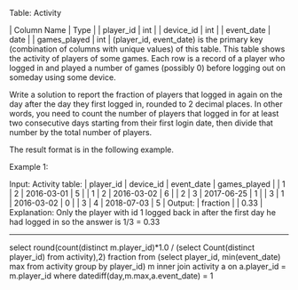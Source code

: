 Table: Activity

| Column Name  | Type    |
| player_id    | int     |
| device_id    | int     |
| event_date   | date    |
| games_played | int     |
(player_id, event_date) is the primary key (combination of columns with unique values) of this table.
This table shows the activity of players of some games.
Each row is a record of a player who logged in and played a number of games (possibly 0) before logging out on someday using some device.

 

Write a solution to report the fraction of players that logged in again on the day after the day they first logged in, rounded to 2 decimal places. In other words, you need to count the number of players that logged in for at least two consecutive days starting from their first login date, then divide that number by the total number of players.

The result format is in the following example.

 

Example 1:

Input: 
Activity table:
| player_id | device_id | event_date | games_played |
| 1         | 2         | 2016-03-01 | 5            |
| 1         | 2         | 2016-03-02 | 6            |
| 2         | 3         | 2017-06-25 | 1            |
| 3         | 1         | 2016-03-02 | 0            |
| 3         | 4         | 2018-07-03 | 5            |
Output: 
| fraction  |
| 0.33      |
Explanation: 
Only the player with id 1 logged back in after the first day he had logged in so the answer is 1/3 = 0.33

---------------------------------------------------

select round(count(distinct m.player_id)*1.0 / (select Count(distinct player_id) 
                                             from activity),2) fraction
from
      (select player_id,
              min(event_date) max
      from activity
      group by player_id) m
inner join 
activity a 
on a.player_id = m.player_id
where datediff(day,m.max,a.event_date) = 1
